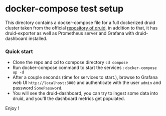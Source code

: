 # docker-compose test setup

This directory contains a docker-compose file for a full dockerized druid cluster taken from the 
official [repository of druid](https://github.com/apache/druid/blob/master/distribution/docker/docker-compose.yml), 
in addition to that, it has druid-exporter as well as Prometheus server and Grafana with druid-dashboard installed. 

### Quick start
- Clone the repo and cd to compose directory `cd compose`
- Run docker-compose command to start the services : `docker-compose up -d`
- After a couple seconds (time for services to start.), browse to Grafana web UI `http://localhost:3000` and authenticate
with the user `admin` and password `SomePassword`. 
- You will see the druid-dashboard, you can try to ingest some data into druid, and you'll the dashboard metrics get populated.

Enjoy !
